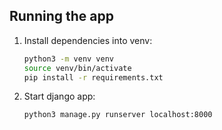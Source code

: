 ## Running the app
1. Install dependencies into venv:
    ```bash
   python3 -m venv venv
   source venv/bin/activate
   pip install -r requirements.txt
   ```
2. Start django app:
    ```bash
   python3 manage.py runserver localhost:8000
   ```
